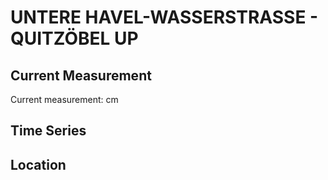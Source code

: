 # UNTERE HAVEL-WASSERSTRASSE - QUITZÖBEL UP

## Current Measurement

Current measurement: <Value topic="rivers/pegel-online/UHW/QUITZOEBEL-UP/measurementValue"/> cm

## Time Series

<TimeSeries topic="rivers/pegel-online/UHW/QUITZOEBEL-UP/measurementValue" period="week" />

## Location

<WorldMap>
  <Marker lat="52.88077175240639" lon="12.004057959474164" labelTopic="rivers/pegel-online/UHW/QUITZOEBEL-UP/measurementValue" />
</WorldMap>
